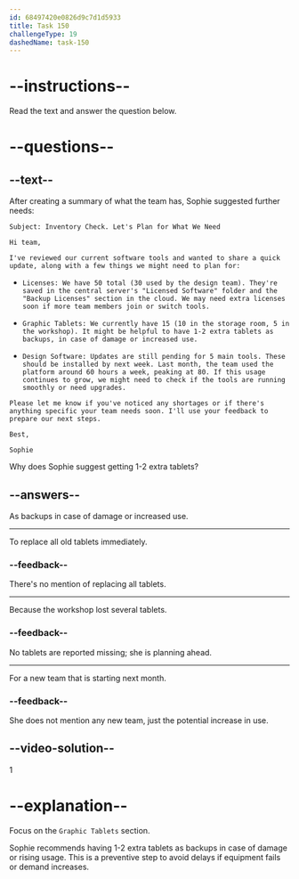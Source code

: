 ```yaml
---
id: 68497420e0826d9c7d1d5933
title: Task 150
challengeType: 19
dashedName: task-150
---
```


<!-- READING -->

# --instructions--

Read the text and answer the question below.

# --questions--

## --text--

After creating a summary of what the team has, Sophie suggested further needs:

`Subject: Inventory Check. Let's Plan for What We Need`

`Hi team,`

`I've reviewed our current software tools and wanted to share a quick update, along with a few things we might need to plan for:`

- `Licenses: We have 50 total (30 used by the design team). They're saved in the central server's "Licensed Software" folder and the "Backup Licenses" section in the cloud. We may need extra licenses soon if more team members join or switch tools.`

- `Graphic Tablets: We currently have 15 (10 in the storage room, 5 in the workshop). It might be helpful to have 1-2 extra tablets as backups, in case of damage or increased use.`

- `Design Software: Updates are still pending for 5 main tools. These should be installed by next week. Last month, the team used the platform around 60 hours a week, peaking at 80. If this usage continues to grow, we might need to check if the tools are running smoothly or need upgrades.`

`Please let me know if you've noticed any shortages or if there's anything specific your team needs soon. I'll use your feedback to prepare our next steps.`

`Best,`

`Sophie`

Why does Sophie suggest getting 1-2 extra tablets?

## --answers--

As backups in case of damage or increased use.

---

To replace all old tablets immediately.

### --feedback--

There's no mention of replacing all tablets.

---

Because the workshop lost several tablets.

### --feedback--

No tablets are reported missing; she is planning ahead.

---

For a new team that is starting next month.

### --feedback--

She does not mention any new team, just the potential increase in use.

## --video-solution--

1

# --explanation--

Focus on the `Graphic Tablets` section.

Sophie recommends having 1-2 extra tablets as backups in case of damage or rising usage. This is a preventive step to avoid delays if equipment fails or demand increases.
